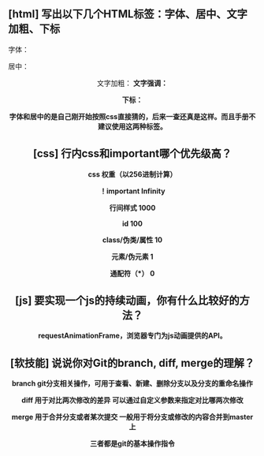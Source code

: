 ## [html] 写出以下几个HTML标签：字体、居中、文字加粗、下标

字体：<font>

居中：<center>

文字加粗：<b> 文字强调：<strong>

下标：<sub>

字体和居中的是自己刚开始按照css直接猜的，后来一查还真是这样。而且手册不建议使用这两种标签。

## [css] 行内css和important哪个优先级高？

css 权重（以256进制计算）

！important Infinity

行间样式 1000

id 100

class/伪类/属性 10

元素/伪元素 1

通配符（*） 0

## [js] 要实现一个js的持续动画，你有什么比较好的方法？

requestAnimationFrame，浏览器专门为js动画提供的API。

## [软技能] 说说你对Git的branch, diff, merge的理解？

branch git分支相关操作，可用于查看、新建、删除分支以及分支的重命名操作

diff 用于对比两次修改的差异 可以通过自定义参数来指定对比哪两次修改

merge 用于合并分支或者某次提交 一般用于将分支或修改的内容合并到master上

三者都是git的基本操作指令

